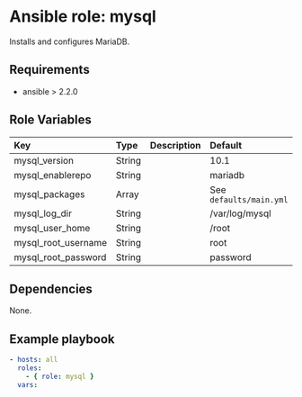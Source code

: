 # Ansible role: mysql
Installs and configures MariaDB.

## Requirements
+ ansible > 2.2.0

## Role Variables
|Key|Type|Description|Default|
|:--|:---|:----------|:------|
|mysql_version|String||10.1|
|mysql_enablerepo|String||mariadb|
|mysql_packages|Array||See `defaults/main.yml`|
|mysql_log_dir|String||/var/log/mysql|
|mysql_user_home|String||/root|
|mysql_root_username|String||root|
|mysql_root_password|String||password|

## Dependencies
None.

## Example playbook

```yaml
- hosts: all
  roles:
    - { role: mysql }
  vars:

```
